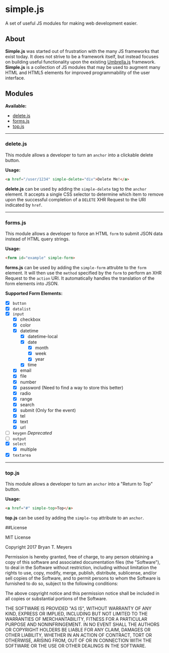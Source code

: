 # simple.js
A set of useful JS modules for making web development easier.

## About

**Simple.js** was started out of frustration with the many JS frameworks
that exist today. It does not strive to be a framework itself, but instead
focuses on building useful functionality upon the existing
[Umbrella.js](https://github.com/umbrellajs/umbrella) framework.
**Simple.js** is a collection of JS modules that may be used to augment many
HTML and HTML5 elements for improved programmability of the user interface.

## Modules

**Available:**
* [delete.js](#deletejs)
* [forms.js](#formsjs)
* [top.js](#topjs)

---

### delete.js

This module allows a developer to turn an `anchor` into a clickable delete button.

**Usage:**
```html
<a href="/user/1234" simple-delete="div">Delete Me!</a>
```
**delete.js** can be used by adding the `simple-delete` tag to the `anchor`
element. It accepts a single CSS selector to determine which item to remove
upon the successful completion of a `DELETE` XHR Request to the URI indicated by `href`.

---

### forms.js

This module allows a developer to force an HTML `form` to submit JSON data instead
of HTML query strings.

**Usage:**
```html
<form id="example" simple-form>
```
**forms.js** can be used by adding the `simple-form` attrubte to the `form`
element. It will then use the `method` specified by the `form` to perform an XHR
Request to the `action` URI. It automatically handles the translation of the
form elements into JSON.

**Supported Form Elements:**
- [x] `button`
- [x] `datalist`
- [x] `input`
  - [x] checkbox
  - [x] color
  - [x] datetime
    - [x] datetime-local
    - [x] date
      - [x] month
      - [x] week
      - [x] year
    - [x] time
  - [x] email
  - [x] file
  - [x] number
  - [x] password (Need to find a way to store this better)
  - [x] radio
  - [x] range
  - [x] search
  - [x] submit (Only for the event)
  - [x] tel
  - [x] text
  - [x] url
- [ ] `keygen` *Deprecated*
- [ ] `output`
- [x] `select`
  - [x] multiple
- [x] `textarea`

---

### top.js

This module allows a developer to turn an `anchor` into a "Return to Top" button.

**Usage:**
```html
<a href="#" simple-top>Top</a>
```
**top.js** can be used by adding the `simple-top` attribute to an `anchor`.

##License

MIT License

Copyright 2017 Bryan T. Meyers

Permission is hereby granted, free of charge, to any person obtaining a copy
of this software and associated documentation files (the "Software"), to deal
in the Software without restriction, including without limitation the rights
to use, copy, modify, merge, publish, distribute, sublicense, and/or sell
copies of the Software, and to permit persons to whom the Software is
furnished to do so, subject to the following conditions:

The above copyright notice and this permission notice shall be included in all
copies or substantial portions of the Software.

THE SOFTWARE IS PROVIDED "AS IS", WITHOUT WARRANTY OF ANY KIND, EXPRESS OR
IMPLIED, INCLUDING BUT NOT LIMITED TO THE WARRANTIES OF MERCHANTABILITY,
FITNESS FOR A PARTICULAR PURPOSE AND NONINFRINGEMENT. IN NO EVENT SHALL THE
AUTHORS OR COPYRIGHT HOLDERS BE LIABLE FOR ANY CLAIM, DAMAGES OR OTHER
LIABILITY, WHETHER IN AN ACTION OF CONTRACT, TORT OR OTHERWISE, ARISING FROM,
OUT OF OR IN CONNECTION WITH THE SOFTWARE OR THE USE OR OTHER DEALINGS IN THE
SOFTWARE.
